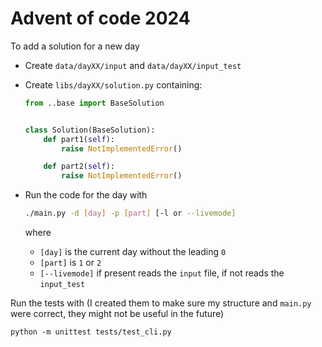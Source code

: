 # Advent of code 2024

To add a solution for a new day

- Create `data/dayXX/input` and `data/dayXX/input_test`
- Create `libs/dayXX/solution.py` containing:

  ```python
  from ..base import BaseSolution


  class Solution(BaseSolution):
      def part1(self):
          raise NotImplementedError()

      def part2(self):
          raise NotImplementedError()
  ```

- Run the code for the day with

  ```bash
  ./main.py -d [day] -p [part] [-l or --livemode]
  ```

  where

  - `[day]` is the current day without the leading `0`
  - `[part]` is `1` or `2`
  - `[--livemode]` if present reads the `input` file, if not reads the `input_test`

Run the tests with (I created them to make sure my structure and `main.py` were correct, they might not be useful in the future)

```shell
python -m unittest tests/test_cli.py
```
